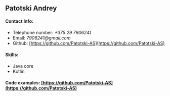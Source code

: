 
## Patotski Andrey 
#### Contact Info:
* Telephone number: _+375 29 7906241_ 
* Email:   _7906241@gmail.com_
* Github: [https://github.com/Patotski-AS](https://github.com/Patotski-AS)   

#### Skills:
* Java core
* Kotlin

#### Code examples: [https://github.com/Patotski-AS](https://github.com/Patotski-AS)   

